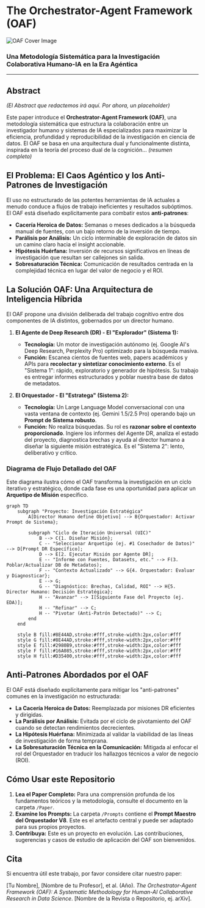 # The Orchestrator-Agent Framework (OAF)

![OAF Cover Image](URL_DE_TU_IMAGEN_AQUI)

### Una Metodología Sistemática para la Investigación Colaborativa Humano-IA en la Era Agéntica

---

## Abstract

*(El Abstract que redactemos irá aquí. Por ahora, un placeholder)*

Este paper introduce el **Orchestrator-Agent Framework (OAF)**, una metodología sistemática que estructura la colaboración entre un investigador humano y sistemas de IA especializados para maximizar la eficiencia, profundidad y reproducibilidad de la investigación en ciencia de datos. El OAF se basa en una arquitectura dual y funcionalmente distinta, inspirada en la teoría del proceso dual de la cognición... *(resumen completo)*

## El Problema: El Caos Agéntico y los Anti-Patrones de Investigación

El uso no estructurado de las potentes herramientas de IA actuales a menudo conduce a flujos de trabajo ineficientes y resultados subóptimos. El OAF está diseñado explícitamente para combatir estos **anti-patrones**:

-   **Cacería Heroica de Datos:** Semanas o meses dedicados a la búsqueda manual de fuentes, con un bajo retorno de la inversión de tiempo.
-   **Parálisis por Análisis:** Un ciclo interminable de exploración de datos sin un camino claro hacia el insight accionable.
-   **Hipótesis Huérfana:** Inversión de recursos significativos en líneas de investigación que resultan ser callejones sin salida.
-   **Sobresaturación Técnica:** Comunicación de resultados centrada en la complejidad técnica en lugar del valor de negocio y el ROI.

## La Solución OAF: Una Arquitectura de Inteligencia Híbrida

El OAF propone una división deliberada del trabajo cognitivo entre dos componentes de IA distintos, gobernados por un director humano.

1.  **El Agente de Deep Research (DR) - El "Explorador" (Sistema 1):**
    -   **Tecnología:** Un motor de investigación autónomo (ej. Google AI's Deep Research, Perplexity Pro) optimizado para la búsqueda masiva.
    -   **Función:** Escanea cientos de fuentes web, papers académicos y APIs para **recolectar y sintetizar conocimiento externo**. Es el "Sistema 1": rápido, exploratorio y generador de hipótesis. Su trabajo es entregar informes estructurados y poblar nuestra base de datos de metadatos.

2.  **El Orquestador - El "Estratega" (Sistema 2):**
    -   **Tecnología:** Un Large Language Model conversacional con una vasta ventana de contexto (ej. Gemini 1.5/2.5 Pro) operando bajo un **Prompt de Sistema robusto**.
    -   **Función:** No realiza búsquedas. Su rol es **razonar sobre el contexto proporcionado**. Ingiere los informes del Agente DR, analiza el estado del proyecto, diagnostica brechas y ayuda al director humano a diseñar la siguiente misión estratégica. Es el "Sistema 2": lento, deliberativo y crítico.

### Diagrama de Flujo Detallado del OAF

Este diagrama ilustra cómo el OAF transforma la investigación en un ciclo iterativo y estratégico, donde cada fase es una oportunidad para aplicar un **Arquetipo de Misión** específico.

```mermaid
graph TD
    subgraph "Proyecto: Investigación Estratégica"
        A[Director Humano define Objetivo] --> B{Orquestador: Activar Prompt de Sistema};
        
        subgraph "Ciclo de Iteración Universal (UIC)"
            B --> C{1. Diseñar Misión};
            C -- "Seleccionar Arquetipo (ej. #1 Cosechador de Datos)" --> D[Prompt DR Específico];
            D --> E[2. Ejecutar Misión por Agente DR];
            E -- "Informe con Fuentes, Datasets, etc." --> F(3. Poblar/Actualizar DB de Metadatos);
            F -- "Contexto Actualizado" --> G{4. Orquestador: Evaluar y Diagnosticar};
            E --> G;
            G -- "Diagnóstico: Brechas, Calidad, ROI" --> H{5. Director Humano: Decisión Estratégica};
            H -- "Avanzar" --> I[Siguiente Fase del Proyecto (ej. EDA)];
            H -- "Refinar" --> C;
            H -- "Pivotar (Anti-Patrón Detectado)" --> C;
        end
    end

    style B fill:#8E44AD,stroke:#fff,stroke-width:2px,color:#fff
    style G fill:#8E44AD,stroke:#fff,stroke-width:2px,color:#fff
    style E fill:#2980B9,stroke:#fff,stroke-width:2px,color:#fff
    style F fill:#16A085,stroke:#fff,stroke-width:2px,color:#fff
    style H fill:#D35400,stroke:#fff,stroke-width:2px,color:#fff
```
## Anti-Patrones Abordados por el OAF

El OAF está diseñado explícitamente para mitigar los "anti-patrones" comunes en la investigación no estructurada:

- **La Cacería Heroica de Datos:** Reemplazada por misiones DR eficientes y dirigidas.
- **La Parálisis por Análisis:** Evitada por el ciclo de pivotamiento del OAF cuando se detectan rendimientos decrecientes.
- **La Hipótesis Huérfana:** Minimizada al validar la viabilidad de las líneas de investigación de forma temprana.
- **La Sobresaturación Técnica en la Comunicación:** Mitigada al enfocar el rol del Orquestador en traducir los hallazgos técnicos a valor de negocio (ROI).

## Cómo Usar este Repositorio

1.  **Lea el Paper Completo:** Para una comprensión profunda de los fundamentos teóricos y la metodología, consulte el documento en la carpeta `/Paper`.
2.  **Examine los Prompts:** La carpeta `/Prompts` contiene el **Prompt Maestro del Orquestador V8**. Este es el artefacto central y puede ser adaptado para sus propios proyectos.
3.  **Contribuya:** Este es un proyecto en evolución. Las contribuciones, sugerencias y casos de estudio de aplicación del OAF son bienvenidos.

## Cita

Si encuentra útil este trabajo, por favor considere citar nuestro paper:

[Tu Nombre], [Nombre de tu Profesor], et al. (Año). *The Orchestrator-Agent Framework (OAF): A Systematic Methodology for Human-AI Collaborative Research in Data Science*. [Nombre de la Revista o Repositorio, ej. arXiv].


